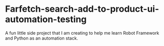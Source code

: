 # Farfetch-search-add-to-product-ui-automation-testing
A fun little side project that I am creating to help me learn Robot Framework and Python as an automation stack.  
